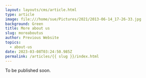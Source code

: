 ```yaml
---
layout: layouts/cms/article.html
type: article
image: file:///home/sue/Pictures/2021/2013-06-14_17-26-33.jpg
background: Green
title: More about us
slug: moreaboutus
author: Previous Website
topics:
  - about-us
date: 2023-03-08T03:24:50.985Z
permalink: /articles/{{ slug }}/index.html
---
```

To be published soon.